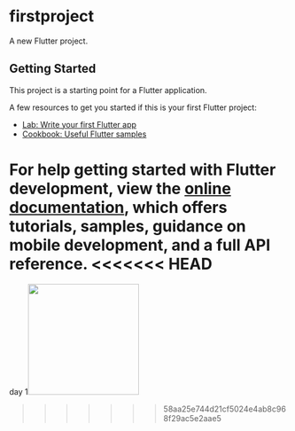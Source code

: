 # firstproject

A new Flutter project.

## Getting Started

This project is a starting point for a Flutter application.

A few resources to get you started if this is your first Flutter project:

- [Lab: Write your first Flutter app](https://docs.flutter.dev/get-started/codelab)
- [Cookbook: Useful Flutter samples](https://docs.flutter.dev/cookbook)

For help getting started with Flutter development, view the
[online documentation](https://docs.flutter.dev/), which offers tutorials,
samples, guidance on mobile development, and a full API reference.
<<<<<<< HEAD
=======

<a>day 1<img src="https://github.com/Underemployed/myApp/blob/main/assets/wood_two.jpg" width=200></a>
>>>>>>> 58aa25e744d21cf5024e4ab8c968f29ac5e2aae5

